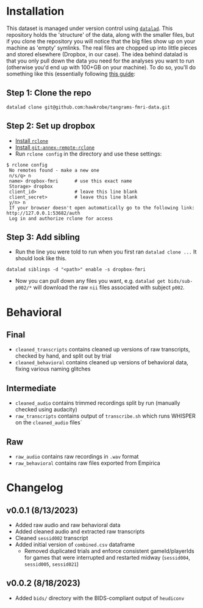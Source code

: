 # Installation

This dataset is managed under version control using [`datalad`](https://www.datalad.org/). This repository holds the 'structure' of the data, along with the smaller files, but if you clone the repository you will notice that the big files show up on your machine as 'empty' symlinks. The real files are chopped up into little pieces and stored elsewhere (Dropbox, in our case). The idea behind datalad is that you only pull down the data you need for the analyses you want to run (otherwise you'd end up with 100+GB on your machine). To do so, you'll do something like this (essentially following [this guide](https://handbook.datalad.org/en/latest/basics/101-139-dropbox.html#from-the-perspective-of-whom-you-share-your-dataset-with):

## Step 1: Clone the repo
```
datalad clone git@github.com:hawkrobe/tangrams-fmri-data.git
```

## Step 2: Set up dropbox

* [Install `rclone`](https://rclone.org/install)
* [Install `git-annex-remote-rclone`](https://github.com/git-annex-remote-rclone/git-annex-remote-rclone)
* Run `rclone config` in the directory and use these settings:

```
$ rclone config
 No remotes found - make a new one
 n/s/q> n
 name> dropbox-fmri      # use this exact name
 Storage> dropbox
 client_id>              # leave this line blank
 client_secret>          # leave this line blank
 y/n> n
 If your browser doesn't open automatically go to the following link: http://127.0.0.1:53682/auth
 Log in and authorize rclone for access
```

## Step 3: Add sibling

* Run the line you were told to run when you first ran `datalad clone ...` It should look like this.

```
datalad siblings -d "<path>" enable -s dropbox-fmri
```

* Now you can pull down any files you want, e.g. `datalad get bids/sub-p002/*` will download the raw `nii` files associated with subject `p002`. 

# Behavioral

## Final
* `cleaned_transcripts` contains cleaned up versions of raw transcripts, checked by hand, and split out by trial
* `cleaned_behavioral` contains cleaned up versions of behavioral data, fixing various naming glitches

## Intermediate
* `cleaned_audio` contains trimmed recordings split by run (manually checked using audacity)
* `raw_transcripts` contains output of `transcribe.sh` which runs WHISPER on the `cleaned_audio` files`

## Raw
* `raw_audio` contains raw recordings in `.wav` format
* `raw_behavioral` contains raw files exported from Empirica

# Changelog

## v0.0.1 (8/13/2023)

* Added raw audio and raw behavioral data
* Added cleaned audio and extracted raw transcripts
* Cleaned `sessid002` transcript
* Added initial version of `combined.csv` dataframe
  - Removed duplicated trials and enforce consistent gameId/playerIds for games
    that were interrupted and restarted midway (`sessid004`, `sessid005`,
    `sessid021`)

## v0.0.2 (8/18/2023)

* Added `bids/` directory with the BIDS-compliant output of `heudiconv`
